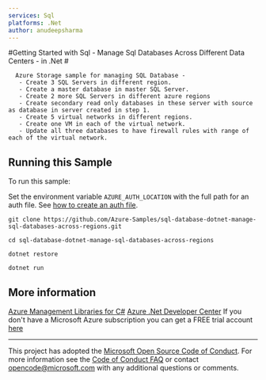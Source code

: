 ```yaml
---
services: Sql
platforms: .Net
author: anudeepsharma
---
```


#Getting Started with Sql - Manage Sql Databases Across Different Data Centers - in .Net #

      Azure Storage sample for managing SQL Database -
       - Create 3 SQL Servers in different region.
       - Create a master database in master SQL Server.
       - Create 2 more SQL Servers in different azure regions
       - Create secondary read only databases in these server with source as database in server created in step 1.
       - Create 5 virtual networks in different regions.
       - Create one VM in each of the virtual network.
       - Update all three databases to have firewall rules with range of each of the virtual network.


## Running this Sample ##

To run this sample:

Set the environment variable `AZURE_AUTH_LOCATION` with the full path for an auth file. See [how to create an auth file](https://github.com/Azure/azure-sdk-for-net/blob/Fluent/AUTH.md).

    git clone https://github.com/Azure-Samples/sql-database-dotnet-manage-sql-databases-across-regions.git

    cd sql-database-dotnet-manage-sql-databases-across-regions

    dotnet restore

    dotnet run

## More information ##

[Azure Management Libraries for C#](https://github.com/Azure/azure-sdk-for-net/tree/Fluent)
[Azure .Net Developer Center](https://azure.microsoft.com/en-us/develop/net/)
If you don't have a Microsoft Azure subscription you can get a FREE trial account [here](http://go.microsoft.com/fwlink/?LinkId=330212)

---

This project has adopted the [Microsoft Open Source Code of Conduct](https://opensource.microsoft.com/codeofconduct/). For more information see the [Code of Conduct FAQ](https://opensource.microsoft.com/codeofconduct/faq/) or contact [opencode@microsoft.com](mailto:opencode@microsoft.com) with any additional questions or comments.